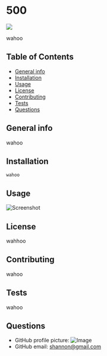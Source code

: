 
# 500

![](https://badge.fury.io/js/npm.svg)

wahoo
 
## Table of Contents
* [General info](#general-info)
* [Installation](#installation)
* [Usage](#usage)
* [License](#license)
* [Contributing](#contributing)
* [Tests](#tests)
* [Questions](#questions)

## General info
wahoo

## Installation
```
wahoo
```

## Usage
![Screenshot](/Develop/images/usage-image.png)

## License
wahhoo

## Contributing
wahoo

## Tests
wahoo

## Questions
* GitHub profile picture:
![Image](https://avatars1.githubusercontent.com/u/60330400?v=4.png?size=40)
* GitHub email: shannon@gmail.com
